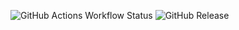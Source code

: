 ![GitHub Actions Workflow Status](https://img.shields.io/github/actions/workflow/status/jophj/sabikonbata/release.yml)
![GitHub Release](https://img.shields.io/github/v/release/jophj/sabikonbata)

